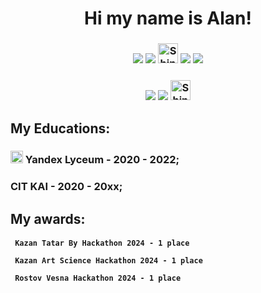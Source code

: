 <h1 align="center">
<!--   <img src="https://github.com/Templarian/slack-emoji-pokemon/blob/master/emojis/jumpluff.png"/>
   -->
  Hi my name is Alan!

</h1>
<h3 align="center">
  <img src="https://img.shields.io/badge/React-508068.svg?style=for-the-badge&logo=react&logoColor=white"/>
  <img src="https://img.shields.io/badge/Next.js-508068.svg?style=for-the-badge&logo=next.js&logoColor=white"/>
<a href="https://emoji.gg/emoji/38725-shinybellsprout"><img src="https://cdn3.emoji.gg/emojis/38725-shinybellsprout.gif" width="32px" height="32px" alt="ShinyBellsprout"></a>
  <img src="https://img.shields.io/badge/React_Native-508068.svg?style=for-the-badge&logo=react&logoColor=white"/>
  <img src="https://img.shields.io/badge/Expo-508068.svg?style=for-the-badge&logo=expo&logoColor=white"/>
</h3>
<h3 align="center">
  <img src="https://img.shields.io/badge/Socket.IO-445C4C.svg?style=for-the-badge&logo=socket.io&logoColor=white"/>
  <img src="https://img.shields.io/badge/tailwindcss-445C4C.svg?style=for-the-badge&logo=tailwindcss&logoColor=white"/>
  <a href="https://emoji.gg/emoji/41430-shinybulbasaur"><img src="https://cdn3.emoji.gg/emojis/41430-shinybulbasaur.gif" width="32px" height="32px" alt="ShinyBulbasaur"></a>
</h3>

<h2> My Educations: </h2>
<h3>   <a href="https://emoji.gg/emoji/10195-shinycaterpie"><img src="https://cdn3.emoji.gg/emojis/10195-shinycaterpie.gif" width="20px" height="20px" alt="ShinyCaterpie"></a> Yandex Lyceum - 2020 - 2022; </h3>
<h3> CIT KAI - 2020 - 20xx; </h3>


<h2> My awards: </h2>
<h4>
  
  <code> Kazan Tatar By Hackathon 2024 -  1 place </code>

  <code> Kazan Art Science Hackathon 2024 - 1 place </code>
  
  <code> Rostov Vesna Hackathon 2024 -  1 place </code>

</h4>


